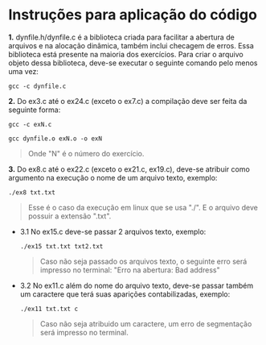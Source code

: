 # Instruções para aplicação do código

**1.** dynfile.h/dynfile.c é a biblioteca criada para facilitar a abertura de arquivos e na alocação dinâmica, também inclui checagem de erros. Essa 
biblioteca está presente na maioria dos exercícios.
Para criar o arquivo objeto dessa biblioteca, deve-se executar o seguinte comando pelo menos uma vez:
 
   ```gcc -c dynfile.c```

**2.** Do ex3.c até o ex24.c (exceto o ex7.c) a compilação deve ser feita da seguinte forma:
  
 ```gcc -c exN.c```
  
  ```gcc dynfile.o exN.o -o exN```
    
  > Onde "N" é o número do exercício. 

**3.** Do ex8.c até o ex22.c (exceto o ex21.c, ex19.c), deve-se atribuir como argumento na execução o nome de um arquivo texto, exemplo:
  
  ```./ex8 txt.txt```

  > Esse é o caso da execução em linux que se usa "./". E o arquivo deve possuir a extensão ".txt".
  
   
  - 3.1 No ex15.c deve-se passar 2 arquivos texto, exemplo:

      ```./ex15 txt.txt txt2.txt```

    > Caso não seja passado os arquivos texto, o seguinte erro será impresso no terminal:
    "Erro na abertura: Bad address"

  - 3.2 No ex11.c além do nome do arquivo texto, deve-se passar também um caractere que terá suas aparições contabilizadas, exemplo:
  
    ```./ex11 txt.txt c```
    > Caso não seja atribuido um caractere, um erro de segmentação será impresso no terminal.

